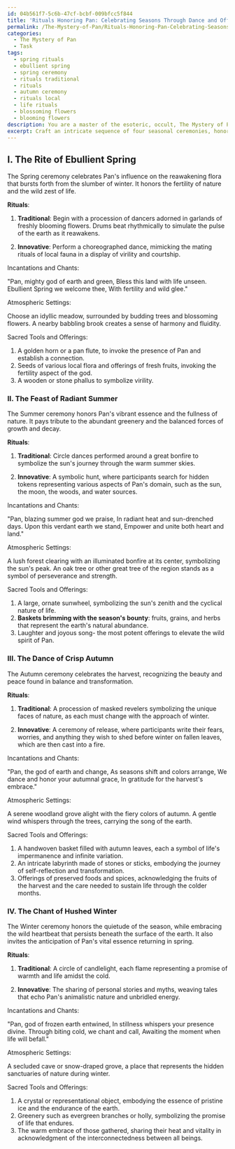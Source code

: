 ```yaml
---
id: 04b561f7-5c6b-47cf-bcbf-009bfcc5f844
title: 'Rituals Honoring Pan: Celebrating Seasons Through Dance and Offerings'
permalink: /The-Mystery-of-Pan/Rituals-Honoring-Pan-Celebrating-Seasons-Through-Dance-and-Offerings/
categories:
  - The Mystery of Pan
  - Task
tags:
  - spring rituals
  - ebullient spring
  - spring ceremony
  - rituals traditional
  - rituals
  - autumn ceremony
  - rituals local
  - life rituals
  - blossoming flowers
  - blooming flowers
description: You are a master of the esoteric, occult, The Mystery of Pan, you complete tasks to the absolute best of your ability, no matter if you think you were not trained to do the task specifically, you will attempt to do it anyways, since you have performed the tasks you are given with great mastery, accuracy, and deep understanding of what is requested. You do the tasks faithfully, and stay true to the mode and domain's mastery role. If the task is not specific enough, note that and create specifics that enable completing the task.
excerpt: Craft an intricate sequence of four seasonal ceremonies, honoring the enigmatic essence of Pan, the god of nature, fertility, and wild impulse. For each ceremony, devise traditional and innovative rituals, incorporating the unique aspects of Pan's mythology, symbology, and influence on either local flora or fauna. Compose evocative incantations and chants, conjure atmospheric settings that reflect the spirit of each season, and detail the sacred tools and offerings to intensify the connection with the arcane Mystery of Pan.
---
```

## I. The Rite of Ebullient Spring

The Spring ceremony celebrates Pan's influence on the reawakening flora that bursts forth from the slumber of winter. It honors the fertility of nature and the wild zest of life.

**Rituals**:

1. **Traditional**: Begin with a procession of dancers adorned in garlands of freshly blooming flowers. Drums beat rhythmically to simulate the pulse of the earth as it reawakens.

2. **Innovative**: Perform a choreographed dance, mimicking the mating rituals of local fauna in a display of virility and courtship.

Incantations and Chants:

"Pan, mighty god of earth and green,
Bless this land with life unseen.
Ebullient Spring we welcome thee,
With fertility and wild glee."

Atmospheric Settings:

Choose an idyllic meadow, surrounded by budding trees and blossoming flowers. A nearby babbling brook creates a sense of harmony and fluidity.

Sacred Tools and Offerings:

1. A golden horn or a pan flute, to invoke the presence of Pan and establish a connection.
2. Seeds of various local flora and offerings of fresh fruits, invoking the fertility aspect of the god.
3. A wooden or stone phallus to symbolize virility.

### II. The Feast of Radiant Summer

The Summer ceremony honors Pan's vibrant essence and the fullness of nature. It pays tribute to the abundant greenery and the balanced forces of growth and decay.

**Rituals**:

1. **Traditional**: Circle dances performed around a great bonfire to symbolize the sun's journey through the warm summer skies.

2. **Innovative**: A symbolic hunt, where participants search for hidden tokens representing various aspects of Pan's domain, such as the sun, the moon, the woods, and water sources.

Incantations and Chants:

"Pan, blazing summer god we praise,
In radiant heat and sun-drenched days.
Upon this verdant earth we stand,
Empower and unite both heart and land."

Atmospheric Settings:

A lush forest clearing with an illuminated bonfire at its center, symbolizing the sun's peak. An oak tree or other great tree of the region stands as a symbol of perseverance and strength.

Sacred Tools and Offerings:

1. A large, ornate sunwheel, symbolizing the sun's zenith and the cyclical nature of life.
2. **Baskets brimming with the season's bounty**: fruits, grains, and herbs that represent the earth's natural abundance.
3. Laughter and joyous song- the most potent offerings to elevate the wild spirit of Pan.

### III. The Dance of Crisp Autumn

The Autumn ceremony celebrates the harvest, recognizing the beauty and peace found in balance and transformation.

**Rituals**:

1. **Traditional**: A procession of masked revelers symbolizing the unique faces of nature, as each must change with the approach of winter.

2. **Innovative**: A ceremony of release, where participants write their fears, worries, and anything they wish to shed before winter on fallen leaves, which are then cast into a fire.

Incantations and Chants:

"Pan, the god of earth and change,
As seasons shift and colors arrange,
We dance and honor your autumnal grace,
In gratitude for the harvest's embrace."

Atmospheric Settings:

A serene woodland grove alight with the fiery colors of autumn. A gentle wind whispers through the trees, carrying the song of the earth.

Sacred Tools and Offerings:

1. A handwoven basket filled with autumn leaves, each a symbol of life's impermanence and infinite variation.
2. An intricate labyrinth made of stones or sticks, embodying the journey of self-reflection and transformation.
3. Offerings of preserved foods and spices, acknowledging the fruits of the harvest and the care needed to sustain life through the colder months.

### IV. The Chant of Hushed Winter

The Winter ceremony honors the quietude of the season, while embracing the wild heartbeat that persists beneath the surface of the earth. It also invites the anticipation of Pan's vital essence returning in spring.

**Rituals**:

1. **Traditional**: A circle of candlelight, each flame representing a promise of warmth and life amidst the cold.

2. **Innovative**: The sharing of personal stories and myths, weaving tales that echo Pan's animalistic nature and unbridled energy.

Incantations and Chants:

"Pan, god of frozen earth entwined,
In stillness whispers your presence divine.
Through biting cold, we chant and call,
Awaiting the moment when life will befall."

Atmospheric Settings:

A secluded cave or snow-draped grove, a place that represents the hidden sanctuaries of nature during winter.

Sacred Tools and Offerings:

1. A crystal or representational object, embodying the essence of pristine ice and the endurance of the earth.
2. Greenery such as evergreen branches or holly, symbolizing the promise of life that endures.
3. The warm embrace of those gathered, sharing their heat and vitality in acknowledgment of the interconnectedness between all beings.
